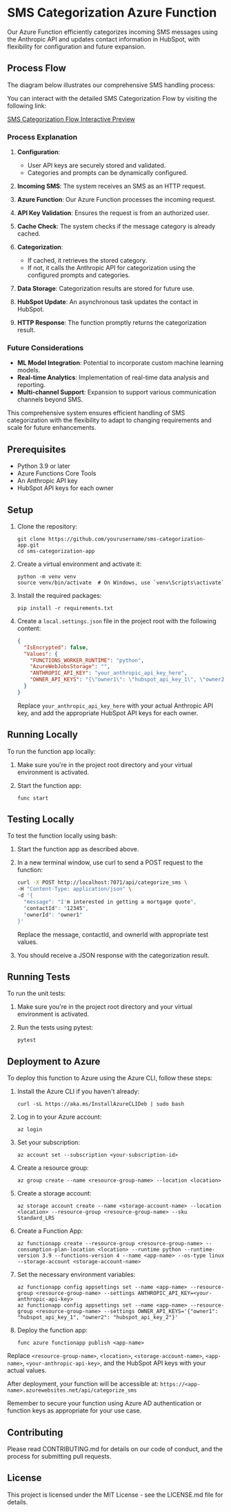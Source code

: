 # SMS Categorization Azure Function

Our Azure Function efficiently categorizes incoming SMS messages using the Anthropic API and updates contact information in HubSpot, with flexibility for configuration and future expansion.

## Process Flow

The diagram below illustrates our comprehensive SMS handling process:

You can interact with the detailed SMS Categorization Flow by visiting the following link:

[SMS Categorization Flow Interactive Preview](https://claude.site/artifacts/27dcaf01-b26e-472b-b5d0-eaf58e82f831)
### Process Explanation

1. **Configuration**:
   - User API keys are securely stored and validated.
   - Categories and prompts can be dynamically configured.

2. **Incoming SMS**: The system receives an SMS as an HTTP request.

3. **Azure Function**: Our Azure Function processes the incoming request.

4. **API Key Validation**: Ensures the request is from an authorized user.

5. **Cache Check**: The system checks if the message category is already cached.

6. **Categorization**: 
   - If cached, it retrieves the stored category.
   - If not, it calls the Anthropic API for categorization using the configured prompts and categories.

7. **Data Storage**: Categorization results are stored for future use.

8. **HubSpot Update**: An asynchronous task updates the contact in HubSpot.

9. **HTTP Response**: The function promptly returns the categorization result.

### Future Considerations

- **ML Model Integration**: Potential to incorporate custom machine learning models.
- **Real-time Analytics**: Implementation of real-time data analysis and reporting.
- **Multi-channel Support**: Expansion to support various communication channels beyond SMS.

This comprehensive system ensures efficient handling of SMS categorization with the flexibility to adapt to changing requirements and scale for future enhancements.

## Prerequisites

- Python 3.9 or later
- Azure Functions Core Tools
- An Anthropic API key
- HubSpot API keys for each owner

## Setup

1. Clone the repository:
   ```
   git clone https://github.com/yourusername/sms-categorization-app.git
   cd sms-categorization-app
   ```

2. Create a virtual environment and activate it:
   ```
   python -m venv venv
   source venv/bin/activate  # On Windows, use `venv\Scripts\activate`
   ```

3. Install the required packages:
   ```
   pip install -r requirements.txt
   ```

4. Create a `local.settings.json` file in the project root with the following content:
   ```json
   {
     "IsEncrypted": false,
     "Values": {
       "FUNCTIONS_WORKER_RUNTIME": "python",
       "AzureWebJobsStorage": "",
       "ANTHROPIC_API_KEY": "your_anthropic_api_key_here",
       "OWNER_API_KEYS": "{\"owner1\": \"hubspot_api_key_1\", \"owner2\": \"hubspot_api_key_2\"}"
     }
   }
   ```
   Replace `your_anthropic_api_key_here` with your actual Anthropic API key, and add the appropriate HubSpot API keys for each owner.

## Running Locally

To run the function app locally:

1. Make sure you're in the project root directory and your virtual environment is activated.

2. Start the function app:
   ```
   func start
   ```

## Testing Locally

To test the function locally using bash:

1. Start the function app as described above.

2. In a new terminal window, use curl to send a POST request to the function:
   ```bash
   curl -X POST http://localhost:7071/api/categorize_sms \
   -H "Content-Type: application/json" \
   -d '{
     "message": "I'm interested in getting a mortgage quote",
     "contactId": "12345",
     "ownerId": "owner1"
   }'
   ```

   Replace the message, contactId, and ownerId with appropriate test values.

3. You should receive a JSON response with the categorization result.

## Running Tests

To run the unit tests:

1. Make sure you're in the project root directory and your virtual environment is activated.

2. Run the tests using pytest:
   ```
   pytest
   ```

## Deployment to Azure

To deploy this function to Azure using the Azure CLI, follow these steps:

1. Install the Azure CLI if you haven't already:
   ```
   curl -sL https://aka.ms/InstallAzureCLIDeb | sudo bash
   ```

2. Log in to your Azure account:
   ```
   az login
   ```

3. Set your subscription:
   ```
   az account set --subscription <your-subscription-id>
   ```

4. Create a resource group:
   ```
   az group create --name <resource-group-name> --location <location>
   ```

5. Create a storage account:
   ```
   az storage account create --name <storage-account-name> --location <location> --resource-group <resource-group-name> --sku Standard_LRS
   ```

6. Create a Function App:
   ```
   az functionapp create --resource-group <resource-group-name> --consumption-plan-location <location> --runtime python --runtime-version 3.9 --functions-version 4 --name <app-name> --os-type linux --storage-account <storage-account-name>
   ```

7. Set the necessary environment variables:
   ```
   az functionapp config appsettings set --name <app-name> --resource-group <resource-group-name> --settings ANTHROPIC_API_KEY=<your-anthropic-api-key>
   az functionapp config appsettings set --name <app-name> --resource-group <resource-group-name> --settings OWNER_API_KEYS='{"owner1": "hubspot_api_key_1", "owner2": "hubspot_api_key_2"}'
   ```

8. Deploy the function app:
   ```
   func azure functionapp publish <app-name>
   ```

Replace `<resource-group-name>`, `<location>`, `<storage-account-name>`, `<app-name>`, `<your-anthropic-api-key>`, and the HubSpot API keys with your actual values.

After deployment, your function will be accessible at:
`https://<app-name>.azurewebsites.net/api/categorize_sms`

Remember to secure your function using Azure AD authentication or function keys as appropriate for your use case.

## Contributing

Please read CONTRIBUTING.md for details on our code of conduct, and the process for submitting pull requests.

## License

This project is licensed under the MIT License - see the LICENSE.md file for details.
